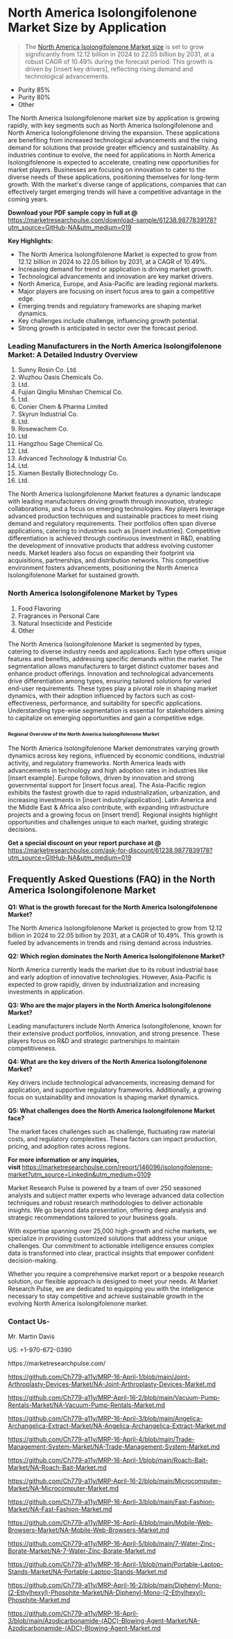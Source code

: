 <h1>North America Isolongifolenone Market&nbsp;Size by Application</h1><blockquote><p>The <a href="https://marketresearchpulse.com/download-sample/61238.9877839178?utm_source=GitHub-NA&amp;utm_medium=019">North America Isolongifolenone Market size</a> is set to grow significantly from 12.12 billion in 2024 to 22.05 billion by 2031, at a robust CAGR of 10.49% during the forecast period. This growth is driven by [insert key drivers], reflecting rising demand and technological advancements.</p></blockquote><ul><li>Purity 85%<li> Purity 80%<li> Other</li></ul><p>The North America Isolongifolenone market size by application is growing rapidly, with key segments such as North America Isolongifolenone and North America Isolongifolenone driving the expansion. These applications are benefiting from increased technological advancements and the rising demand for solutions that provide greater efficiency and sustainability. As industries continue to evolve, the need for applications in North America Isolongifolenone is expected to accelerate, creating new opportunities for market players. Businesses are focusing on innovation to cater to the diverse needs of these applications, positioning themselves for long-term growth. With the market's diverse range of applications, companies that can effectively target emerging trends will have a competitive advantage in the coming years.</p><p><strong>Download your PDF sample copy in full at @ </strong><a href="https://marketresearchpulse.com/download-sample/61238.9877839178?utm_source=GitHub-NA&amp;utm_medium=019">https://marketresearchpulse.com/download-sample/61238.9877839178?utm_source=GitHub-NA&amp;utm_medium=019</a></p><p><strong>Key Highlights: </strong></p><ul><li>The North America Isolongifolenone Market is expected to grow from 12.12 billion in 2024 to 22.05 billion by 2031, at a CAGR of 10.49%.</li><li>Increasing demand for trend or application is driving market growth.</li><li>Technological advancements and innovation are key market drivers.</li><li>North America, Europe, and Asia-Pacific are leading regional markets.</li><li>Major players are focusing on insert focus area to gain a competitive edge.</li><li>Emerging trends and regulatory frameworks are shaping market dynamics.</li><li>Key challenges include challenge, influencing growth potential.</li><li>Strong growth is anticipated in sector over the forecast period.</li></ul><h3>Leading Manufacturers in the North America Isolongifolenone Market: A Detailed Industry Overview</h3><ol><li>Sunny Rosin Co. Ltd.</li><li>Wuzhou Oasis Chemicals Co.</li><li>Ltd.</li><li>Fujian Qingliu Minshan Chemical Co.</li><li>Ltd.</li><li>Conier Chem & Pharma Limited</li><li>Skyrun Industrial Co.</li><li>Ltd.</li><li>Rosewachem Co.</li><li>Ltd</li><li>Hangzhou Sage Chemical Co.</li><li>Ltd.</li><li>Advanced Technology & Industrial Co.</li><li>Ltd.</li><li>Xiamen Bestally Biotechnology Co.</li><li>Ltd.</li></ol><div class="flex max-w-full flex-col flex-grow"><div class="min-h-8 text-message flex w-full flex-col items-end gap-2 whitespace-normal break-words [.text-message+&amp;]:mt-5" dir="auto" data-message-author-role="assistant" data-message-id="fd8432e4-4910-450d-b182-61b7bfb0a01f" data-message-model-slug="gpt-4o"><div class="flex w-full flex-col gap-1 empty:hidden first:pt-[3px]"><div class="markdown prose w-full break-words dark:prose-invert light"><p>The North America Isolongifolenone Market features a dynamic landscape with leading manufacturers driving growth through innovation, strategic collaborations, and a focus on emerging technologies. Key players leverage advanced production techniques and sustainable practices to meet rising demand and regulatory requirements. Their portfolios often span diverse applications, catering to industries such as [insert industries]. Competitive differentiation is achieved through continuous investment in R&amp;D, enabling the development of innovative products that address evolving customer needs. Market leaders also focus on expanding their footprint via acquisitions, partnerships, and distribution networks. This competitive environment fosters advancements, positioning the North America Isolongifolenone Market for sustained growth.</p></div></div></div></div><h3>North America Isolongifolenone Market by Types</h3><ol><li>Food Flavoring<li> Fragrances in Personal Care<li> Natural Insecticide and Pesticide<li> Other</li></ol><div class="flex max-w-full flex-col flex-grow"><div class="min-h-8 text-message flex w-full flex-col items-end gap-2 whitespace-normal break-words [.text-message+&amp;]:mt-5" dir="auto" data-message-author-role="assistant" data-message-id="084470be-0bb7-4664-bddf-5156b4f41249" data-message-model-slug="gpt-4o-mini"><div class="flex w-full flex-col gap-1 empty:hidden first:pt-[3px]"><div class="markdown prose w-full break-words dark:prose-invert light"><p>The North America Isolongifolenone Market is segmented by types, catering to diverse industry needs and applications. Each type offers unique features and benefits, addressing specific demands within the market. The segmentation allows manufacturers to target distinct customer bases and enhance product offerings. Innovation and technological advancements drive differentiation among types, ensuring tailored solutions for varied end-user requirements. These types play a pivotal role in shaping market dynamics, with their adoption influenced by factors such as cost-effectiveness, performance, and suitability for specific applications. Understanding type-wise segmentation is essential for stakeholders aiming to capitalize on emerging opportunities and gain a competitive edge.</p></div></div></div></div><h3><span style="font-size: 11px;">Regional Overview of the North America Isolongifolenone Market</span></h3><div class="flex max-w-full flex-col flex-grow"><div class="min-h-8 text-message flex w-full flex-col items-end gap-2 whitespace-normal break-words [.text-message+&amp;]:mt-5" dir="auto" data-message-author-role="assistant" data-message-id="e9038762-ce64-4e30-91c9-9bd413514231" data-message-model-slug="gpt-4o-mini"><div class="flex w-full flex-col gap-1 empty:hidden first:pt-[3px]"><div class="markdown prose w-full break-words dark:prose-invert light"><p>The North America Isolongifolenone Market demonstrates varying growth dynamics across key regions, influenced by economic conditions, industrial activity, and regulatory frameworks. North America leads with advancements in technology and high adoption rates in industries like [insert example]. Europe follows, driven by innovation and strong governmental support for [insert focus area]. The Asia-Pacific region exhibits the fastest growth due to rapid industrialization, urbanization, and increasing investments in [insert industry/application]. Latin America and the Middle East &amp; Africa also contribute, with expanding infrastructure projects and a growing focus on [insert trend]. Regional insights highlight opportunities and challenges unique to each market, guiding strategic decisions.</p></div></div></div></div><p><strong>Get a special discount on your report purchase at @ </strong><a href="https://marketresearchpulse.com/ask-for-discount/61238.9877839178?utm_source=GitHub-NA&amp;utm_medium=019">https://marketresearchpulse.com/ask-for-discount/61238.9877839178?utm_source=GitHub-NA&amp;utm_medium=019</a></p><h2>Frequently Asked Questions (FAQ) in the North America Isolongifolenone Market</h2><p><strong>Q1: What is the growth forecast for the North America Isolongifolenone Market?</strong></p><p>The North America Isolongifolenone Market is projected to grow from 12.12 billion in 2024 to 22.05 billion by 2031, at a CAGR of 10.49%. This growth is fueled by advancements in trends and rising demand across industries.</p><p><strong>Q2: Which region dominates the North America Isolongifolenone Market?</strong></p><p>North America currently leads the market due to its robust industrial base and early adoption of innovative technologies. However, Asia-Pacific is expected to grow rapidly, driven by industrialization and increasing investments in application.</p><p><strong>Q3: Who are the major players in the North America Isolongifolenone Market?</strong></p><p>Leading manufacturers include North America Isolongifolenone, known for their extensive product portfolios, innovation, and strong presence. These players focus on R&amp;D and strategic partnerships to maintain competitiveness.</p><p><strong>Q4: What are the key drivers of the North America Isolongifolenone Market?</strong></p><p>Key drivers include technological advancements, increasing demand for application, and supportive regulatory frameworks. Additionally, a growing focus on sustainability and innovation is shaping market dynamics.</p><p><strong>Q5: What challenges does the North America Isolongifolenone Market face?</strong></p><p>The market faces challenges such as challenge, fluctuating raw material costs, and regulatory complexities. These factors can impact production, pricing, and adoption rates across regions.</p><p><strong>For more information or any inquiries, visit&nbsp;</strong><a href="https://marketresearchpulse.com/report/146096/isolongifolenone-market?utm_source=Linkedin&utm_medium=0109">https://marketresearchpulse.com/report/146096/isolongifolenone-market?utm_source=Linkedin&utm_medium=0109</a></p><p>Market Research Pulse is powered by a team of over 250 seasoned analysts and subject matter experts who leverage advanced data collection techniques and robust research methodologies to deliver actionable insights. We go beyond data presentation, offering deep analysis and strategic recommendations tailored to your business goals.</p><p>With expertise spanning over 25,000 high-growth and niche markets, we specialize in providing customized solutions that address your unique challenges. Our commitment to actionable intelligence ensures complex data is transformed into clear, practical insights that empower confident decision-making.</p><p>Whether you require a comprehensive market report or a bespoke research solution, our flexible approach is designed to meet your needs. At Market Research Pulse, we are dedicated to equipping you with the intelligence necessary to stay competitive and achieve sustainable growth in the evolving North America Isolongifolenone market.</p><h3><strong>Contact Us-</strong></h3><p>Mr. Martin Davis</p><p>US: +1-970-672-0390</p><p>https://marketresearchpulse.com/</p><p><a href="https://github.com/Ch779-a11y/MRP-16-April-1/blob/main/Joint-Arthroplasty-Devices-Market/NA-Joint-Arthroplasty-Devices-Market.md">https://github.com/Ch779-a11y/MRP-16-April-1/blob/main/Joint-Arthroplasty-Devices-Market/NA-Joint-Arthroplasty-Devices-Market.md</a></p><p><a href="https://github.com/Ch779-a11y/MRP-April-16-2/blob/main/Vacuum-Pump-Rentals-Market/NA-Vacuum-Pump-Rentals-Market.md">https://github.com/Ch779-a11y/MRP-April-16-2/blob/main/Vacuum-Pump-Rentals-Market/NA-Vacuum-Pump-Rentals-Market.md</a></p><p><a href="https://github.com/Ch779-a11y/MRP-16-April-3/blob/main/Angelica-Archangelica-Extract-Market/NA-Angelica-Archangelica-Extract-Market.md">https://github.com/Ch779-a11y/MRP-16-April-3/blob/main/Angelica-Archangelica-Extract-Market/NA-Angelica-Archangelica-Extract-Market.md</a></p><p><a href="https://github.com/Ch779-a11y/MRP-16-April-4/blob/main/Trade-Management-System-Market/NA-Trade-Management-System-Market.md">https://github.com/Ch779-a11y/MRP-16-April-4/blob/main/Trade-Management-System-Market/NA-Trade-Management-System-Market.md</a></p><p><a href="https://github.com/Ch779-a11y/MRP-16-April-1/blob/main/Roach-Bait-Market/NA-Roach-Bait-Market.md">https://github.com/Ch779-a11y/MRP-16-April-1/blob/main/Roach-Bait-Market/NA-Roach-Bait-Market.md</a></p><p><a href="https://github.com/Ch779-a11y/MRP-April-16-2/blob/main/Microcomputer-Market/NA-Microcomputer-Market.md">https://github.com/Ch779-a11y/MRP-April-16-2/blob/main/Microcomputer-Market/NA-Microcomputer-Market.md</a></p><p><a href="https://github.com/Ch779-a11y/MRP-16-April-3/blob/main/Fast-Fashion-Market/NA-Fast-Fashion-Market.md">https://github.com/Ch779-a11y/MRP-16-April-3/blob/main/Fast-Fashion-Market/NA-Fast-Fashion-Market.md</a></p><p><a href="https://github.com/Ch779-a11y/MRP-16-April-4/blob/main/Mobile-Web-Browsers-Market/NA-Mobile-Web-Browsers-Market.md">https://github.com/Ch779-a11y/MRP-16-April-4/blob/main/Mobile-Web-Browsers-Market/NA-Mobile-Web-Browsers-Market.md</a></p><p><a href="https://github.com/Ch779-a11y/MRP-16-April-5/blob/main/7-Water-Zinc-Borate-Market/NA-7-Water-Zinc-Borate-Market.md">https://github.com/Ch779-a11y/MRP-16-April-5/blob/main/7-Water-Zinc-Borate-Market/NA-7-Water-Zinc-Borate-Market.md</a></p><p><a href="https://github.com/Ch779-a11y/MRP-16-April-1/blob/main/Portable-Laptop-Stands-Market/NA-Portable-Laptop-Stands-Market.md">https://github.com/Ch779-a11y/MRP-16-April-1/blob/main/Portable-Laptop-Stands-Market/NA-Portable-Laptop-Stands-Market.md</a></p><p><a href="https://github.com/Ch779-a11y/MRP-April-16-2/blob/main/Diphenyl-Mono-(2-Ethylhexyl)-Phosphite-Market/NA-Diphenyl-Mono-(2-Ethylhexyl)-Phosphite-Market.md">https://github.com/Ch779-a11y/MRP-April-16-2/blob/main/Diphenyl-Mono-(2-Ethylhexyl)-Phosphite-Market/NA-Diphenyl-Mono-(2-Ethylhexyl)-Phosphite-Market.md</a></p><p><a href="https://github.com/Ch779-a11y/MRP-16-April-3/blob/main/Azodicarbonamide-(ADC)-Blowing-Agent-Market/NA-Azodicarbonamide-(ADC)-Blowing-Agent-Market.md">https://github.com/Ch779-a11y/MRP-16-April-3/blob/main/Azodicarbonamide-(ADC)-Blowing-Agent-Market/NA-Azodicarbonamide-(ADC)-Blowing-Agent-Market.md</a></p>
